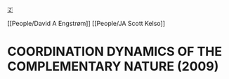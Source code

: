 [🇿](zotero://select/library/items/3XU6JU57)

[[People/David A Engstrøm]] [[People/JA Scott Kelso]] 
# COORDINATION DYNAMICS OF THE COMPLEMENTARY NATURE (2009)

